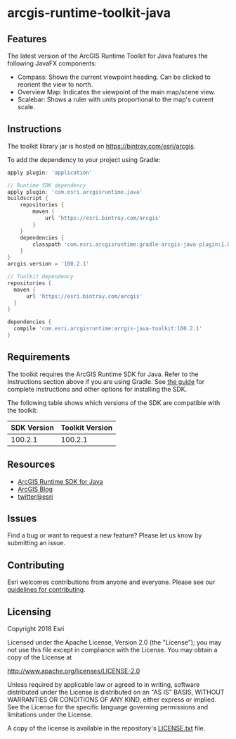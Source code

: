 # arcgis-runtime-toolkit-java

## Features

The latest version of the ArcGIS Runtime Toolkit for Java features the following JavaFX components:

- Compass: Shows the current viewpoint heading. Can be clicked to reorient the view to north.
- Overview Map: Indicates the viewpoint of the main map/scene view.
- Scalebar: Shows a ruler with units proportional to the map's current scale.

## Instructions

The toolkit library jar is hosted on https://bintray.com/esri/arcgis.

To add the dependency to your project using Gradle:
```groovy
apply plugin: 'application'

// Runtime SDK dependency
apply plugin: 'com.esri.arcgisruntime.java'
buildscript {
    repositories {
        maven {
            url 'https://esri.bintray.com/arcgis'
        }
    }
    dependencies {
        classpath 'com.esri.arcgisruntime:gradle-arcgis-java-plugin:1.0.0'
    }
}
arcgis.version = '100.2.1'

// Toolkit dependency
repositories {
  maven {
      url 'https://esri.bintray.com/arcgis'
  }
}

dependencies {
  compile 'com.esri.arcgisruntime:arcgis-java-toolkit:100.2.1'
}
```

## Requirements

The toolkit requires the ArcGIS Runtime SDK for Java. Refer to the Instructions section above if you are using Gradle.
See [the guide](https://developers.arcgis.com/java/latest/guide/install-the-sdk.htm) for complete instructions and
other options for installing the SDK.

The following table shows which versions of the SDK are compatible with the toolkit:

|  SDK Version  |  Toolkit Version  |
| --- | --- |
| 100.2.1 | 100.2.1 |

## Resources

* [ArcGIS Runtime SDK for Java](https://developers.arcgis.com/java/)
* [ArcGIS Blog](http://blogs.esri.com/esri/arcgis/)
* [twitter@esri](http://twitter.com/esri)

## Issues

Find a bug or want to request a new feature?  Please let us know by submitting an issue.

## Contributing

Esri welcomes contributions from anyone and everyone. Please see our [guidelines for contributing](https://github.com/esri/contributing).

## Licensing
Copyright 2018 Esri

Licensed under the Apache License, Version 2.0 (the "License");
you may not use this file except in compliance with the License.
You may obtain a copy of the License at

   http://www.apache.org/licenses/LICENSE-2.0

Unless required by applicable law or agreed to in writing, software
distributed under the License is distributed on an "AS IS" BASIS,
WITHOUT WARRANTIES OR CONDITIONS OF ANY KIND, either express or implied.
See the License for the specific language governing permissions and
limitations under the License.

A copy of the license is available in the repository's [LICENSE.txt](LICENSE.txt) file.
